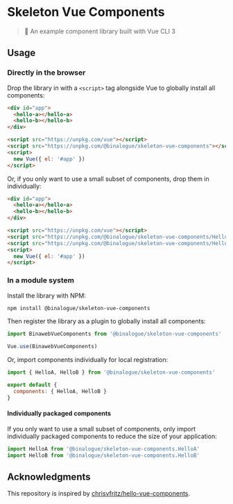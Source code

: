 # Skeleton Vue Components

> 🖖 An example component library built with Vue CLI 3

## Usage

### Directly in the browser

Drop the library in with a `<script>` tag alongside Vue to globally install all components:

```html
<div id="app">
  <hello-a></hello-a>
  <hello-b></hello-b>
</div>

<script src="https://unpkg.com/vue"></script>
<script src="https://unpkg.com/@binalogue/skeleton-vue-components"></script>
<script>
  new Vue({ el: '#app' })
</script>
```

Or, if you only want to use a small subset of components, drop them in individually:

```html
<div id="app">
  <hello-a></hello-a>
  <hello-b></hello-b>
</div>

<script src="https://unpkg.com/vue"></script>
<script src="https://unpkg.com/@binalogue/skeleton-vue-components/HelloA"></script>
<script src="https://unpkg.com/@binalogue/skeleton-vue-components/HelloB"></script>
<script>
  new Vue({ el: '#app' })
</script>
```

### In a module system

Install the library with NPM:

```bash
npm install @binalogue/skeleton-vue-components
```

Then register the library as a plugin to globally install all components:

```js
import BinawebVueComponents from '@binalogue/skeleton-vue-components'

Vue.use(BinawebVueComponents)
```

Or, import components individually for local registration:

```js
import { HelloA, HelloB } from '@binalogue/skeleton-vue-components'

export default {
  components: { HelloA, HelloB }
}
```

#### Individually packaged components

If you only want to use a small subset of components, only import individually packaged components to reduce the size of your application:

```js
import HelloA from '@binalogue/skeleton-vue-components.HelloA'
import HelloB from '@binalogue/skeleton-vue-components.HelloB'
```

## Acknowledgments

This repository is inspired by [chrisvfritz/hello-vue-components](https://github.com/chrisvfritz/hello-vue-components).
